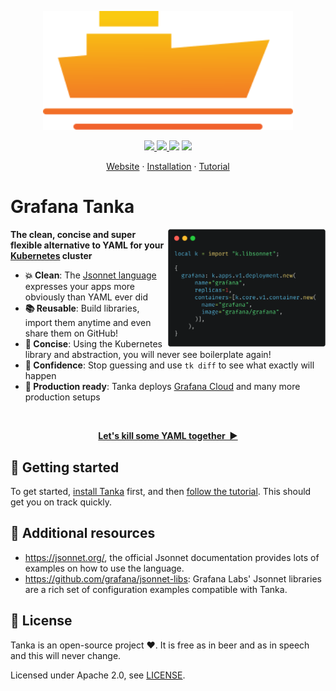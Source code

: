 <p align="center">
  <img
    width="400"
    src="https://raw.githubusercontent.com/tbraack/tanka/logo/docs/img/logo.svg"
    alt="Grafana Tanka Logo"
  />
</p>

<p align="center">
  <a href="https://cloud.drone.io/grafana/tanka">
    <img src="https://img.shields.io/drone/build/grafana/tanka?style=flat-square">
  </a>
  <a href="https://github.com/grafana/tanka/releases">
    <img src="https://img.shields.io/github/release/grafana/tanka?style=flat-square" />
  </a>
  <img src="https://img.shields.io/github/contributors/grafana/tanka?style=flat-square" />
  <a href="https://grafana.slack.com">
    <img src="https://img.shields.io/badge/Slack-GrafanaLabs-orange?logo=slack&style=flat-square" />
  </a>
</p>

<p align="center">
  <a href="https://tanka.dev">Website</a>
  ·
  <a href="https://tanka.dev/install">Installation</a>
  ·
  <a href="https://tanka.dev/tutorial/overview">Tutorial</a>
</p>

# Grafana Tanka

<img
  src="https://raw.githubusercontent.com/tbraack/tanka/logo/docs/img/example.png"
  width="50%"
  align="right"
/>

**The clean, concise and super flexible alternative to YAML for your
[Kubernetes](https://k8s.io) cluster**

- **:boom: Clean**: The
  [Jsonnet language](https://jsonnet.org) expresses your apps more obviously than YAML ever did
- **:books: Reusable**: Build libraries, import them anytime and even share them on GitHub!
- **:pushpin: Concise**: Using the Kubernetes library and abstraction, you will
  never see boilerplate again!
- **:dart: Confidence**: Stop guessing and use `tk diff` to see what exactly will happen
- **:rocket: Production ready**: Tanka deploys [Grafana Cloud](https://grafana.com/cloud) and many more production setups

<br />
<p align="center">
  <a href="https://tanka.dev/tutorial/overview"><strong>Let's kill some YAML together&nbsp;&nbsp;▶</strong></a>
</p>

## :rocket: Getting started

To get started, [install Tanka](https://tanka.dev/install) first, and then
[follow the tutorial](https://tanka.dev/tutorial/overview). This should get you
on track quickly.

## :book: Additional resources

- https://jsonnet.org/, the official Jsonnet documentation provides lots of
  examples on how to use the language.
- https://github.com/grafana/jsonnet-libs: Grafana Labs' Jsonnet libraries are a
  rich set of configuration examples compatible with Tanka.

## :pencil: License

Tanka is an open-source project :heart:. It is free as
in beer and as in speech and this will never change.

Licensed under Apache 2.0, see [LICENSE](LICENSE).

